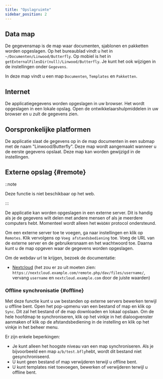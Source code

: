 ```yaml
---
title: "Opslagruimte"
sidebar_position: 2
---
```


## Data map

De gegevensmap is de map waar documenten, sjablonen en pakketten worden opgeslagen. Op het bureaublad vindt u het in `~/Documenten/Linwood/Butterfly`. Op mobiel is het in `getExternalFilesDir(null)/Linwood/Butterfly`. Je kunt het ook wijzigen in de instellingen onder `Gegevens`.

In deze map vindt u een map `Documenten`, `Templates` en `Pakketten`.

## Internet

De applicatiegegevens worden opgeslagen in uw browser. Het wordt opgeslagen in een lokale opslag. Open de ontwikkelaarshulpmiddelen in uw browser en u zult de gegevens zien.

## Oorspronkelijke platformen

De applicatie slaat de gegevens op in de map documenten in een submap met de naam "Linwood/Butterfly". Deze map wordt aangemaakt wanneer u de eerste gegevens opslaat. Deze map kan worden gewijzigd in de instellingen.

## Externe opslag {#remote}

::note

Deze functie is niet beschikbaar op het web.

:::

De applicatie kan worden opgeslagen in een externe server. Dit is handig als je de gegevens wilt delen met andere mensen of als je meerdere computers hebt. Momenteel wordt alleen het `WebDAV` protocol ondersteund.

Om een externe server toe te voegen, ga naar instellingen en klik op `Remotes`. Klik vervolgens op `Voeg afstandsbediening` toe. Voeg de URL van de externe server en de gebruikersnaam en het wachtwoord toe. Daarna kunt u de map opgeven waar de gegevens worden opgeslagen.

Om de webdav url te krijgen, bezoek de documentatie:

* [Nextcloud](https://docs.nextcloud.com/server/latest/user_manual/en/files/access_webdav.html) (het zou er zo uit moeten zien: `https://nextcloud.example.com/remote.php/dav/files/username/`, vervang `username` en `nextcloud.example.com` door de juiste waarden)

### Offline synchronisatie {#offline}

Met deze functie kunt u uw bestanden op externe servers bewerken terwijl u offline bent. Open het pop-upmenu van een bestand of map en klik op `Sync`. Dit zal het bestand of de map downloaden en lokaal opslaan. Om de hele hoofdmap te synchroniseren, klik op het vinkje in het dialoogvenster aanmaken of klik op de afstandsbediening in de instelling en klik op het vinkje in het beheer menu.

Er zijn enkele beperkingen:

* Je kunt alleen het hoogste niveau van een map synchroniseren. Als je bijvoorbeeld een map `a/b/test.bfly`hebt, wordt dit bestand niet gesynchroniseerd.
* U kunt geen bestand of map verwijderen terwijl u offline bent.
* U kunt templates niet toevoegen, bewerken of verwijderen terwijl u offline bent.
